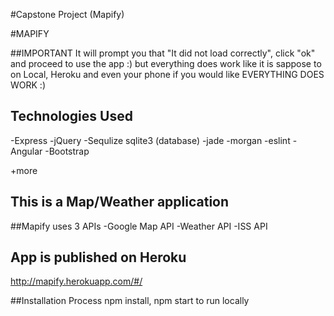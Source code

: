 #Capstone Project (Mapify)

#MAPIFY

##IMPORTANT
It will prompt you that "It did not load correctly", click "ok" and proceed to use the app :)
but everything does work like it is sappose to on Local, Heroku and even your phone if you would like
EVERYTHING DOES WORK :)
## Technologies Used
-Express
-jQuery
-Sequlize sqlite3 (database)
-jade
-morgan
-eslint
-Angular
-Bootstrap

+more

## This is a Map/Weather application 

##Mapify uses 3 APIs
-Google Map API
-Weather API
-ISS API

## App is published on Heroku
http://mapify.herokuapp.com/#/


##Installation Process
npm install, npm start to run locally

